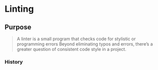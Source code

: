 
# Linting
## Purpose
> A linter is a small program that checks code for stylistic or programming errors
Beyond eliminating typos and errors, there’s a greater question of consistent code style in a project.
### History
